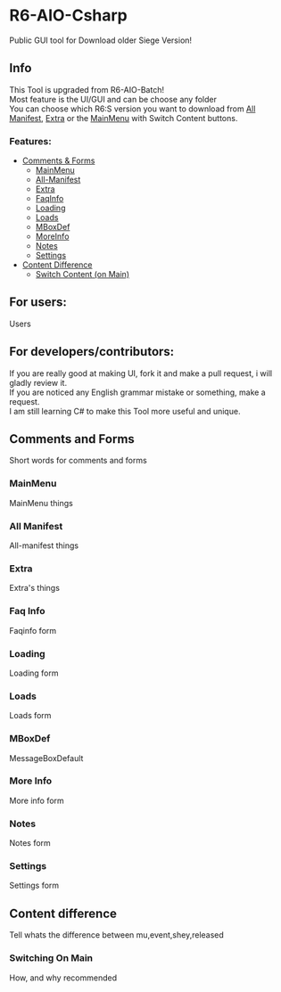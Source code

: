 # R6-AIO-Csharp
Public GUI tool for Download older Siege Version!

## Info
This Tool is upgraded from R6-AIO-Batch!\
Most feature is the UI/GUI and can be choose any folder\
You can choose which R6:S version you want to download from [All Manifest](#all-manifest), [Extra](#extra)
or the [MainMenu](#mainmenu) with Switch Content buttons.

### Features:
- [Comments & Forms](#comments-and-forms)
  - [MainMenu](#mainmenu)
  - [All-Manifest](#all-manifest)
  - [Extra](#extra)
  - [FaqInfo](#faq-info)
  - [Loading](#loading)
  - [Loads](#loads)
  - [MBoxDef](#mboxdef)
  - [MoreInfo](#more-info)
  - [Notes](#notes)
  - [Settings](#settings)
- [Content Difference](#content-difference)
  - [Switch Content (on Main)](#switching-on-main)

## For users:
Users

## For developers/contributors:
If you are really good at making UI, fork it and make a pull request, i will gladly review it.\
If you are noticed any English grammar mistake or something, make a request.\
I am still learning C# to make this Tool more useful and unique.


## Comments and Forms
Short words for comments and forms

### MainMenu
MainMenu things

### All Manifest

All-manifest things

### Extra
Extra's things

### Faq Info
Faqinfo form

### Loading
Loading form

### Loads
Loads form

### MBoxDef
MessageBoxDefault

### More Info
More info form

### Notes
Notes form

### Settings
Settings form


## Content difference
Tell whats the difference between mu,event,shey,released

### Switching On Main
How, and why recommended
